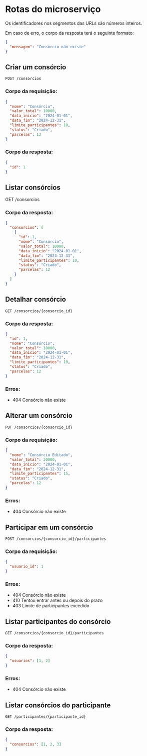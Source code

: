 # Rotas do microserviço
Os identificadores nos segmentos das URLs são números inteiros.

Em caso de erro, o corpo da resposta terá o seguinte formato:

```json
{
  "mensagem": "Consórcio não existe"
}
```

## Criar um consórcio
```http
POST /consorcios
```

### Corpo da requisição:
```json
{
  "nome": "Consórcio",
  "valor_total": 10000,
  "data_inicio": "2024-01-01",
  "data_fim": "2024-12-31",
  "limite_participantes": 10,
  "status": "Criado",
  "parcelas": 12
}
```

### Corpo da resposta:
```json
{
  "id": 1
}
```

## Listar consórcios
GET /consorcios

### Corpo da resposta:
```json
{
  "consorcios": [
    {
      "id": 1,
      "nome": "Consórcio",
      "valor_total": 10000,
      "data_inicio": "2024-01-01",
      "data_fim": "2024-12-31",
      "limite_participantes": 10,
      "status": "Criado",
      "parcelas": 12
    }
  ]
}
```

## Detalhar consórcio
```http
GET /consorcios/{consorcio_id}
```

### Corpo da resposta:
```json
{
  "id": 1,
  "nome": "Consórcio",
  "valor_total": 10000,
  "data_inicio": "2024-01-01",
  "data_fim": "2024-12-31",
  "limite_participantes": 10,
  "status": "Criado",
  "parcelas": 12
}
```

### Erros:
- 404 Consórcio não existe

## Alterar um consórcio
```http
PUT /consorcios/{consorcio_id}
```

### Corpo da requisição:
```json
{
  "nome": "Consórcio Editado",
  "valor_total": 20000,
  "data_inicio": "2024-01-01",
  "data_fim": "2024-12-31",
  "limite_participantes": 15,
  "status": "Criado",
  "parcelas": 12
}
```

### Erros:
- 404 Consórcio não existe

## Participar em um consórcio
```http
POST /consorcios/{consorcio_id}/participantes
```

### Corpo da requisição:
```json
{
  "usuario_id": 1
}
```

### Erros:
- 404 Consórcio não existe
- 410 Tentou entrar antes ou depois do prazo
- 403 Limite de participantes excedido

## Listar participantes do consórcio
```http
GET /consorcios/{consorcio_id}/participantes
```

### Corpo da resposta:
```json
{
  "usuarios": [1, 2]
}
```

### Erros:
- 404 Consórcio não existe

## Listar consórcios do participante
```http
GET /participantes/{participante_id}
```

### Corpo da resposta:
```json
{
  "consorcios": [1, 2, 3]
}
```
